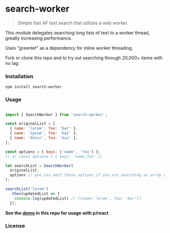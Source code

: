# search-worker

> Simple fast AF text search that utilizes a web worker.

This module delegates searching long lists of text to a worker thread, greatly increasing performance.

Uses "greenlet" as a dependency for inline worker threading.

Fork or clone this repo and to try out searching through 20,000+ items with no lag.

### Installation

```
npm install search-worker
```

### Usage

```js

import { SearchWorker } from 'search-worker';

const originalList = [
  { name: 'lorem', foo: 'bar' },
  { name: 'ipsum', foo: 'baz' },
  { name: 'dolor', foo: 'buz' },
];

const options = { keys: ['name', 'foo'] };
// or const options = { keys: 'name,foo' };

let searchList = SearchWorker(
  originalList,
  options // you can omit these options if you are searching an array of strings ex: ['lorem','ipsum']
);

searchList('lorem')
  .then(updatedList => {
    console.log(updatedList) // [{name:'lorem', foo: 'bar'}]
  });

```

**See the [demo](https://github.com/iosio/search-worker/tree/master/public) in this repo for usage with p/react**

### License

[MIT]: https://choosealicense.com/licenses/mit/


